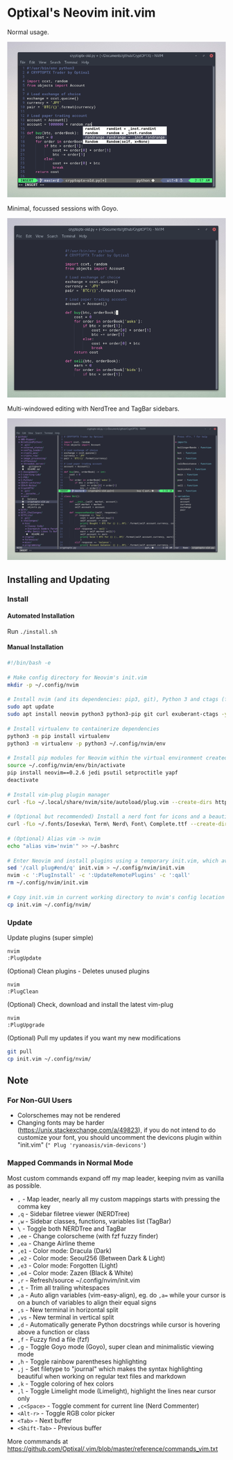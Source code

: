 # Optixal's Neovim init.vim

Normal usage.

![Normal Usage Example](screenshots/screenshot1.png)

Minimal, focussed sessions with Goyo.

![Goyo Minimal Example](screenshots/screenshot2.png)

Multi-windowed editing with NerdTree and TagBar sidebars.

![Multi-Window Example](screenshots/screenshot3.png)

## Installing and Updating

### Install

#### Automated Installation

Run `./install.sh`

#### Manual Installation

```sh
#!/bin/bash -e

# Make config directory for Neovim's init.vim
mkdir -p ~/.config/nvim

# Install nvim (and its dependencies: pip3, git), Python 3 and ctags (for tagbar)
sudo apt update
sudo apt install neovim python3 python3-pip git curl exuberant-ctags -y

# Install virtualenv to containerize dependencies
python3 -m pip install virtualenv
python3 -m virtualenv -p python3 ~/.config/nvim/env

# Install pip modules for Neovim within the virtual environment created
source ~/.config/nvim/env/bin/activate
pip install neovim==0.2.6 jedi psutil setproctitle yapf
deactivate

# Install vim-plug plugin manager
curl -fLo ~/.local/share/nvim/site/autoload/plug.vim --create-dirs https://raw.githubusercontent.com/junegunn/vim-plug/master/plug.vim

# (Optional but recommended) Install a nerd font for icons and a beautiful airline bar (https://github.com/ryanoasis/nerd-fonts/tree/master/patched-fonts) (I'll be using Iosevka for Powerline)
curl -fLo ~/.fonts/Iosevka\ Term\ Nerd\ Font\ Complete.ttf --create-dirs https://github.com/ryanoasis/nerd-fonts/raw/master/patched-fonts/Iosevka/Regular/complete/Iosevka%20Term%20Nerd%20Font%20Complete.ttf

# (Optional) Alias vim -> nvim
echo "alias vim='nvim'" >> ~/.bashrc

# Enter Neovim and install plugins using a temporary init.vim, which avoids warnings about missing colorschemes, functions, etc
sed '/call plug#end/q' init.vim > ~/.config/nvim/init.vim
nvim -c ':PlugInstall' -c ':UpdateRemotePlugins' -c ':qall'
rm ~/.config/nvim/init.vim

# Copy init.vim in current working directory to nvim's config location ...
cp init.vim ~/.config/nvim/
```

### Update

Update plugins (super simple)

```
nvim
:PlugUpdate
```

(Optional) Clean plugins - Deletes unused plugins

```
nvim
:PlugClean
```

(Optional) Check, download and install the latest vim-plug

```
nvim
:PlugUpgrade
```

(Optional) Pull my updates if you want my new modifications

```sh
git pull
cp init.vim ~/.config/nvim/
```

## Note

### For Non-GUI Users

* Colorschemes may not be rendered
* Changing fonts may be harder (https://unix.stackexchange.com/a/49823), if you do not intend to do customize your font, you should uncomment the devicons plugin within "init.vim" (`" Plug 'ryanoasis/vim-devicons'`)

### Mapped Commands in Normal Mode

Most custom commands expand off my map leader, keeping nvim as vanilla as possible.

* `,` - Map leader, nearly all my custom mappings starts with pressing the comma key
* `,q` - Sidebar filetree viewer (NERDTree)
* `,w` - Sidebar classes, functions, variables list (TagBar)
* `\`  - Toggle both NERDTree and TagBar
* `,ee` - Change colorscheme (with fzf fuzzy finder)
* `,ea` - Change Airline theme
* `,e1` - Color mode: Dracula (Dark)
* `,e2` - Color mode: Seoul256 (Between Dark & Light)
* `,e3` - Color mode: Forgotten (Light)
* `,e4` - Color mode: Zazen (Black & White)
* `,r` - Refresh/source ~/.config/nvim/init.vim
* `,t` - Trim all trailing whitespaces
* `,a` - Auto align variables (vim-easy-align), eg. do `,a=` while your cursor is on a bunch of variables to align their equal signs
* `,s` - New terminal in horizontal split
* `,vs` - New terminal in vertical split
* `,d` - Automatically generate Python docstrings while cursor is hovering above a function or class
* `,f` - Fuzzy find a file (fzf)
* `,g` - Toggle Goyo mode (Goyo), super clean and minimalistic viewing mode
* `,h` - Toggle rainbow parentheses highlighting
* `,j` - Set filetype to "journal" which makes the syntax highlighting beautiful when working on regular text files and markdown
* `,k` - Toggle coloring of hex colors
* `,l` - Toggle Limelight mode (Limelight), highlight the lines near cursor only
* `,c<Space>` - Toggle comment for current line (Nerd Commenter)
* `<Alt-r>` - Toggle RGB color picker
* `<Tab>` - Next buffer
* `<Shift-Tab>` - Previous buffer

More commmands at https://github.com/Optixal/.vim/blob/master/reference/commands_vim.txt

